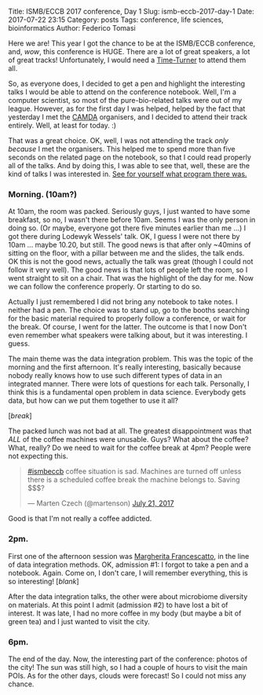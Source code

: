 Title: ISMB/ECCB 2017 conference, Day 1
Slug: ismb-eccb-2017-day-1
Date: 2017-07-22 23:15
Category: posts
Tags: conference, life sciences, bioinformatics
Author: Federico Tomasi

Here we are! This year I got the chance to be at the ISMB/ECCB conference, and, *wow*, this conference is HUGE. There are a lot of great speakers, a lot of great tracks! Unfortunately, I would need a [Time-Turner](https://en.wikipedia.org/wiki/Magical_objects_in_Harry_Potter#Time-Turners) to attend them all.

So, as everyone does, I decided to get a pen and highlight the interesting talks I would be able to attend on the conference notebook. Well, I'm a computer scientist, so most of the pure-bio-related talks were out of my league. However, as for the first day I was helped, helped by the fact that yesterday I met the [CAMDA](http://www.camda.info/) organisers, and I decided to attend their track entirely. Well, at least for today. :)

That was a great choice. OK, well, I was not attending the track *only because* I met the organisers. This helped me to spend more than five seconds on the related page on the notebook, so that I could read properly all of the talks. And by doing this, I was able to see that, well, these are the kind of talks I was interested in. [See for yourself what program there was.](http://agenda.camda.info/)

### Morning. (10am?)
At 10am, the room was packed. Seriously guys, I just wanted to have some breakfast, so no, I wasn't there before 10am. Seems I was the only person in doing so. (Or maybe, everyone got there five minutes earlier than me ...)
I got there during Lodewyk Wessels' talk. OK, I guess I were not there by 10am ... maybe 10.20, but still.
The good news is that after only ~40mins of sitting on the floor, with a pillar between me and the slides, the talk ends. OK this is not the good news, actually the talk was great (though I could not follow it very well). The good news is that lots of people left the room, so I went straight to sit on a chair. That was the highlight of the day for me. Now we can follow the conference properly. Or starting to do so.

Actually I just remembered I did not bring any notebook to take notes. I neither had a pen. The choice was to stand up, go to the booths searching for the basic material required to properly follow a conference, or wait for the break. Of course, I went for the latter. The outcome is that I now Don't even remember what speakers were talking about, but it was interesting. I guess.

The main theme was the data integration problem. This was the topic of the morning and the first afternoon. It's really interesting, basically because nobody really knows how to use such different types of data in an integrated manner. There were lots of questions for each talk. Personally, I think this is a fundamental open problem in data science. Everybody gets data, but how can we put them together to use it all?

[*break*]

The packed lunch was not bad at all. The greatest disappointment was that *ALL* of the coffee machines were unusable. Guys? What about the coffee? What, really? Do we need to wait for the coffee break at 4pm?
People were not expecting this.

<blockquote class="twitter-tweet" data-lang="en"><p lang="en" dir="ltr"><a href="https://twitter.com/hashtag/ismbeccb?src=hash">#ismbeccb</a> coffee situation is sad. Machines are turned off unless there is a scheduled coffee break the machine belongs to. Saving $$$?</p>&mdash; Marten Czech (@martenson) <a href="https://twitter.com/martenson/status/888409180872347649">July 21, 2017</a></blockquote>
<script async src="//platform.twitter.com/widgets.js" charset="utf-8"></script>

Good is that I'm not really a coffee addicted.

### 2pm.
First one of the afternoon session was [Margherita Francescatto](https://www.linkedin.com/in/margherita-francescatto-a01997100/?ppe=1), in the line of data integration methods. OK, admission #1: I forgot to take a pen and a notebook. Again.
Come on, I don't care, I will remember everything, this is so interesting! [*blank*]

After the data integration talks, the other were about microbiome diversity on materials. At this point I admit (admission  #2) to have lost a bit of interest. It was late, I had no more coffee in my body (but maybe a bit of green tea) and I just wanted to visit the city.

### 6pm.
The end of the day. Now, the interesting part of the conference: photos of the city! The sun was still high, so I had a couple of hours to visit the main POIs. As for the other days, clouds were forecast! So I could not miss any chance.

